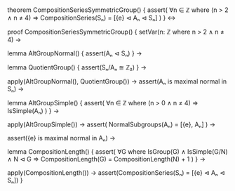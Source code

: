 theorem CompositionSeriesSymmetricGroup() {
  assert(
    ∀n ∈ ℤ where (n > 2 ∧ n ≠ 4) ⇒
    CompositionSeries(Sₙ) = [{e} ⊲ Aₙ ⊲ Sₙ]
  )
} ↔

proof CompositionSeriesSymmetricGroup() {
  setVar(n: ℤ where n > 2 ∧ n ≠ 4) →
  
  lemma AltGroupNormal() {
    assert(Aₙ ⊲ Sₙ)
  } →
  
  lemma QuotientGroup() {
    assert(Sₙ/Aₙ ≅ ℤ₂)
  } →
  
  apply(AltGroupNormal(), QuotientGroup()) →
  assert(Aₙ is maximal normal in Sₙ) →
  
  lemma AltGroupSimple() {
    assert(
      ∀n ∈ ℤ where (n > 0 ∧ n ≠ 4) ⇒
      IsSimple(Aₙ)
    )
  } →
  
  apply(AltGroupSimple()) →
  assert(
    NormalSubgroups(Aₙ) = [{e}, Aₙ]
  ) →
  
  assert({e} is maximal normal in Aₙ) →
  
  lemma CompositionLength() {
    assert(
      ∀G where IsGroup(G) ∧ IsSimple(G/N) ∧ N ⊲ G ⇒
      CompositionLength(G) = CompositionLength(N) + 1
    )
  } →
  
  apply(CompositionLength()) →
  assert(CompositionSeries(Sₙ) = [{e} ⊲ Aₙ ⊲ Sₙ])
}